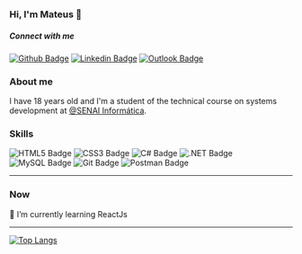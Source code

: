 ### Hi, I'm Mateus 👋

##### Connect with me
[![Github Badge](https://img.shields.io/badge/-Github-000?style=flat-square&logo=Github&logoColor=white&link=https://github.com/mateusrodsilva)](https://github.com/mateusrodsilva)
[![Linkedin Badge](https://img.shields.io/badge/-LinkedIn-blue?style=flat-square&logo=Linkedin&logoColor=white&link=https://www.linkedin.com/in/mateus-rodrigues-silva-89a03517b/)](https://www.linkedin.com/in/mateus-rodrigues-silva-89a03517b/)
[![Outlook Badge](https://img.shields.io/badge/Microsoft_Outlook-0078D4?style=for-the-badge&logo=microsoft-outlook&logoColor=white&link=mailto:m.rodriguessilva75@outlook.com)](mailto:m.rodriguessilva75@outlook.com)

### About me

I have 18 years old and I'm a student of the technical course on systems development at [@SENAI Informática](https://github.com/senai-desenvolvimento).


### Skills
![HTML5 Badge](https://img.shields.io/badge/HTML5-E34F26?style=for-the-badge&logo=html5&logoColor=white)
![CSS3 Badge](https://img.shields.io/badge/CSS3-1572B6?style=for-the-badge&logo=css3&logoColor=white)
![C# Badge](https://img.shields.io/badge/C%23-239120?style=for-the-badge&logo=c-sharp&logoColor=white)
![.NET Badge](https://img.shields.io/badge/.NET-5C2D91?style=for-the-badge&logo=.net&logoColor=white)
![MySQL Badge](https://img.shields.io/badge/MySQL-00000F?style=for-the-badge&logo=mysql&logoColor=white)
![Git Badge](https://img.shields.io/badge/Git-F05032?style=for-the-badge&logo=git&logoColor=white)
![Postman Badge](https://img.shields.io/badge/Postman-FF6C37?style=for-the-badge&logo=Postman&logoColor=white)

---
### Now
🌱 I’m currently learning ReactJs

---
[![Top Langs](https://github-readme-stats.vercel.app/api/top-langs/?username=mateusrodsilva&theme=radical)](https://github.com/mateusrodsilva/github-readme-stats)

